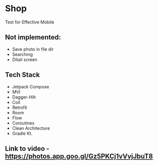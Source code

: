 # Shop 

Test for Effective Mobile 


## Not implemented: 

- Save photo in file dir
- Searching
- Ditail screen




## **Tech Stack**

- Jetpack Compose 
- MVI 
- Dagger-Hilt 
- Coil 
- Retrofit 
- Room
- Flow
- Coroutines 
- Clean Architecture
- Gradle Kt.

## **Link to video** - https://photos.app.goo.gl/Gz5PKCj1vVvjJbuT8
